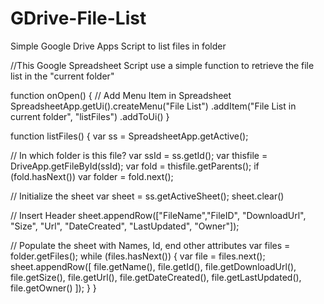 # GDrive-File-List
Simple Google Drive Apps Script to list files in folder

//This Google Spreadsheet Script use a simple function to retrieve the file list in the "current folder"

function onOpen() {
  // Add Menu Item in Spreadsheet
  SpreadsheetApp.getUi().createMenu("File List")
  .addItem("File List in current folder", "listFiles")
  .addToUi()
}

function listFiles() {
  var ss = SpreadsheetApp.getActive();

  // In which folder is this file?
  var ssId = ss.getId();
  var thisfile = DriveApp.getFileById(ssId);
  var fold = thisfile.getParents();
  if (fold.hasNext())
    var folder = fold.next();

  // Initialize the sheet
  var sheet = ss.getActiveSheet();
  sheet.clear()
  
  // Insert Header
  sheet.appendRow(["FileName","FileID", "DownloadUrl", "Size", "Url", "DateCreated", "LastUpdated", "Owner"]);

  // Populate the sheet with Names, Id, end other attributes
  var files = folder.getFiles();
  while (files.hasNext()) {
    var file = files.next();
    sheet.appendRow([
      file.getName(),
      file.getId(),
      file.getDownloadUrl(),
      file.getSize(),
      file.getUrl(),
      file.getDateCreated(),
      file.getLastUpdated(),
      file.getOwner()
    ]);
  }
}
